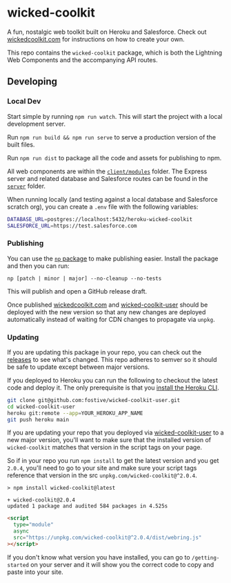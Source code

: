 # wicked-coolkit

A fun, nostalgic web toolkit built on Heroku and Salesforce. Check out [wickedcoolkit.com](https://wickedcoolkit.com) for instructions on how to create your own.

This repo contains the `wicked-coolkit` package, which is both the Lightning Web Components and the accompanying API routes.

## Developing

### Local Dev

Start simple by running `npm run watch`. This will start the project with a local development server.

Run `npm run build && npm run serve` to serve a production version of the built files.

Run `npm run dist` to package all the code and assets for publishing to npm.

All web components are within the [`client/modules`](./client/modules) folder. The Express server and related database and Salesforce routes can be found in the [`server`](./server) folder.

When running locally (and testing against a local database and Salesforce scratch org), you can create a `.env` file with the following variables:

```sh
DATABASE_URL=postgres://localhost:5432/heroku-wicked-coolkit
SALESFORCE_URL=https://test.salesforce.com
```

### Publishing

You can use the [`np` package](https://www.npmjs.com/package/np) to make publishing easier. Install the package and then you can run:

```
np [patch | minor | major] --no-cleanup --no-tests
```

This will publish and open a GitHub release draft.

Once published [wickedcoolkit.com](https://github.com/fostive/wickedcoolkit.com) and [wicked-coolkit-user][wicked-coolkit-user] should be deployed with the new version so that any new changes are deployed automatically instead of waiting for CDN changes to propagate via `unpkg`.

### Updating

If you are updating this package in your repo, you can check out the [releases](https://github.com/fostive/wicked-coolkit/releases) to see what's changed. This repo adheres to semver so it should be safe to update except between major versions.

If you deployed to Heroku you can run the following to checkout the latest code and deploy it. The only prerequisite is that you [install the Heroku CLI](https://devcenter.heroku.com/articles/heroku-cli).

```sh
git clone git@github.com:fostive/wicked-coolkit-user.git
cd wicked-coolkit-user
heroku git:remote --app=YOUR_HEROKU_APP_NAME
git push heroku main
```

If you are updating your repo that you deployed via [wicked-coolkit-user][wicked-coolkit-user] to a new major version, you'll want to make sure that the installed version of `wicked-coolkit` matches that version in the script tags on your page.

So if in your repo you run `npm install` to get the latest version and you get `2.0.4`, you'll need to go to your site and make sure your script tags reference that version in the src `unpkg.com/wicked-coolkit@^2.0.4`.

```
> npm install wicked-coolkit@latest

+ wicked-coolkit@2.0.4
updated 1 package and audited 584 packages in 4.525s
```

```html
<script
  type="module"
  async
  src="https://unpkg.com/wicked-coolkit@^2.0.4/dist/webring.js"
></script>
```

If you don't know what version you have installed, you can go to `/getting-started` on your server and it will show you the correct code to copy and paste into your site.

[wicked-coolkit-user]: https://github.com/fostive/wickedcoolkit.com
